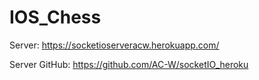 # IOS_Chess

Server: https://socketioserveracw.herokuapp.com/

Server GitHub: https://github.com/AC-W/socketIO_heroku
